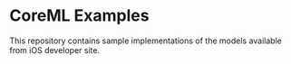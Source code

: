 # CoreML Examples
This repository contains sample implementations of the models available from iOS developer site.
